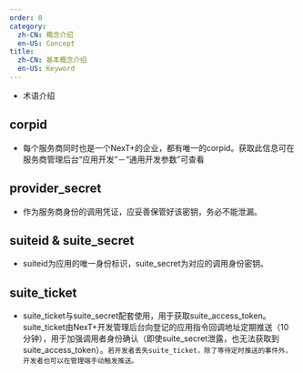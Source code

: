 ```yaml
---
order: 0
category:
  zh-CN: 概念介绍
  en-US: Concept
title: 
  zh-CN: 基本概念介绍
  en-US: Keyword
---
```




- 术语介绍

## corpid

- 每个服务商同时也是一个NexT+的企业，都有唯一的corpid。获取此信息可在服务商管理后台“应用开发”－“通用开发参数”可查看


## provider_secret

- 作为服务商身份的调用凭证，应妥善保管好该密钥，务必不能泄漏。

## suiteid & suite_secret

- suiteid为应用的唯一身份标识，suite_secret为对应的调用身份密钥。


## suite_ticket

- suite_ticket与suite_secret配套使用，用于获取suite_access_token。
suite_ticket由NexT+开发管理后台向登记的应用指令回调地址定期推送（10分钟），用于加强调用者身份确认（即使suite_secret泄露，也无法获取到suite_access_token）。`若开发者丢失suite_ticket，除了等待定时推送的事件外，开发者也可以在管理端手动触发推送。`
